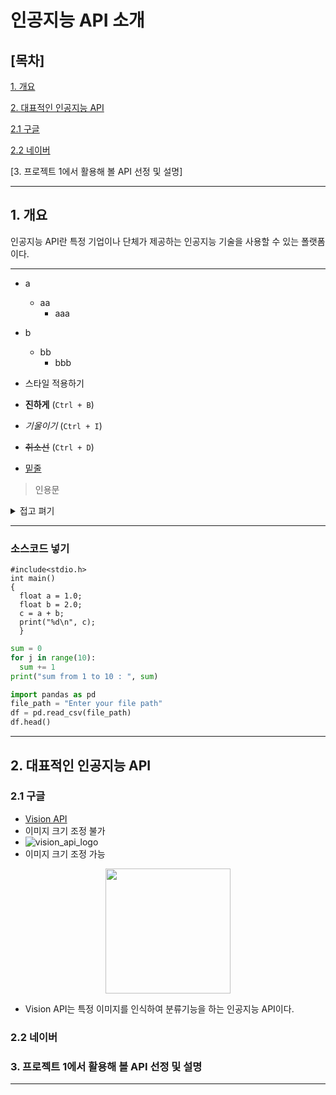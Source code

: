 # 인공지능 API 소개
## [목차]
[1. 개요](#1-개요)

[2. 대표적인 인공지능 API](#2-대표적인-인공지능-api)

[2.1 구글](#21-구글)

[2.2 네이버](#22-네이버)

[3. 프로젝트 1에서 활용해 볼 API 선정 및 설명]

***

## 1. 개요
인공지능 API란 특정 기업이나 단체가 제공하는 인공지능 기술을 사용할 수 있는 폴랫폼이다.
***
- a
  - aa
    - aaa
- b
  - bb
    - bbb

- 스타일 적용하기
- **진하게** (`Ctrl + B`)
- *기울이기* (`Ctrl + I`)
- <s>취소선</s> (`Ctrl + D`)
- <u>밑줄</u> 

> 인용문

<details><summary>접고 펴기</summary>
내용 작성하기</details>

***
### 소스코드 넣기
```
#include<stdio.h>
int main()
{
  float a = 1.0;
  float b = 2.0;
  c = a + b;
  print("%d\n", c);
  }
```
```python
sum = 0
for j in range(10):
  sum += 1
print("sum from 1 to 10 : ", sum)
```
```python
import pandas as pd
file_path = "Enter your file path"
df = pd.read_csv(file_path)
df.head()
```
***

## 2. 대표적인 인공지능 API
### 2.1 구글
- [Vision API](https://cloud.google.com/vision?utm_source=google&utm_medium=cpc&utm_campaign=japac-KR-all-en-dr-BKWS-all-hv-trial-PHR-dr-1605216&utm_content=text-ad-none-none-DEV_c-CRE_631194514224-ADGP_Hybrid%20%7C%20BKWS%20-%20BRO%20%7C%20Txt%20~%20AI%20&%20ML_Vision%20AI_google%20vision%20api_main-KWID_43700076510377423-aud-1644542956228%3Akwd-151378238431&userloc_1009875-network_g&utm_term=KW_google%20vision%20api&gclid=EAIaIQobChMIzIuDirGSgQMVqwh7Bx052QIHEAAYASAAEgKuwfD_BwE&gclsrc=aw.ds&hl=ko)
- 이미지 크기 조정 불가
- ![vision_api_logo](./vision_api_logo.png)
- 이미지 크기 조정 가능
<p align="center">
<img src="./vision_api_logo.png" width="200">
</p>


  - Vision API는 특정 이미지를 인식하여 분류기능을 하는 인공지능 API이다.

### 2.2 네이버

### 3. 프로젝트 1에서 활용해 볼 API 선정 및 설명
***

